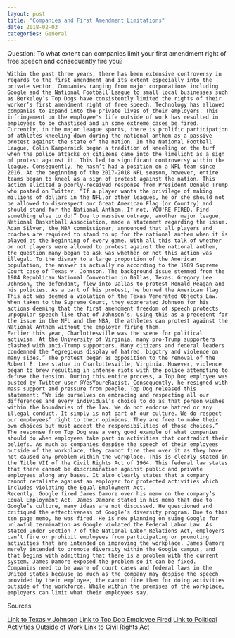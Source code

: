 ```yaml
---
layout: post
title: "Companies and First Amendment Limitations"
date: 2018-02-03
categories: General
---
```


Question: To what extent can companies limit your first amendment right of free speech and consequently fire you?

	Within the past three years, there has been extensive controversy in regards to the first amendment and its extent especially into the private sector. Companies ranging from major corporations including Google and the National Football League to small local businesses such as Berkeley’s Top Dogs have consistently limited the rights of their worker’s first amendment right of free speech. Technology has allowed companies to expand into the private lives of their employers. This infringement on the employee's life outside of work has resulted in employees to be chastised and in some extreme cases be fired.
	Currently, in the major league sports, there is prolific participation of athletes kneeling down during the national anthem as a passive protest against the state of the nation. In the National Football League, Colin Kaepernick began a tradition of kneeling on the turf when the police attacks on citizens came into the limelight as a sign of protest against it. This led to significant controversy within the league. Consequently, he hasn’t had a position on a NFL team since 2016. At the beginning of the 2017-2018 NFL season, however, entire teams began to kneel as a sign of protest against the nation. This action elicited a poorly-received response from President Donald Trump who posted on Twitter, “If a player wants the privilege of making millions of dollars in the NFL,or other leagues, he or she should not be allowed to disrespect our Great American Flag (or Country) and should stand for the National Anthem. If not, YOU'RE FIRED. Find something else to do!” Due to massive outrage, another major league, National Basketball Association, made a statement regarding the issue. Adam Silver, the NBA commissioner, announced that all players and coaches are required to stand to up for the national anthem when it is played at the beginning of every game. With all this talk of whether or not players were allowed to protest against the national anthem, the question many began to ask was whether or not this action was illegal. To the dismay to a large proportion of the American population, the answer is actually no according to the 1989 Supreme Court case of Texas v. Johnson. The background issue stemmed from the 1984 Republican National Convention in Dallas, Texas. Gregory Lee Johnson, the defendant, flew into Dallas to protest Ronald Reagan and his policies. As a part of his protest, he burned the American flag. This act was deemed a violation of the Texas Venerated Objects Law. When taken to the Supreme Court, they exonerated Johnson for his actions deeming that the first amendment freedom of speech protects unpopular speech like that of Johnson’s. Using this as a precedent for the issue in the NFL and the NBA, the athletes can protest against the National Anthem without the employer firing them.
	Earlier this year, Charlottesville was the scene for political activism. At the University of Virginia, many pro-Trump supporters clashed with anti-Trump supporters. Many citizens and federal leaders condemned the “egregious display of hatred, bigotry and violence on many sides.” The protest began as opposition to the removal of the Robert E. Lee statue in Charlottesville, Virginia. However, violence began to brew resulting in intense riots with the police attempting to defuse the tension. During this entire process, a Top Dog employee was ousted by Twitter user @YesYoureRacist. Consequently, he resigned with mass support and pressure from people. Top Dog released this statement: “We ide ourselves on embracing and respecting all our differences and every individual’s choice to do as that person wishes within the boundaries of the law. We do not endorse hatred or any illegal conduct. It simply is not part of our culture. We do respect our employees’ right to their opinions. They are free to make their own choices but must accept the responsibilities of those choices.” The response from Top Dog was a very good example of what companies should do when employees take part in activities that contradict their beliefs. As much as companies despise the speech of their employees outside of the workplace, they cannot fire them over it as they have not caused any problem within the workplace. This is clearly stated in the Title VII of the Civil Rights Act of 1964. This federal law states that there cannot be discrimination against public and private employees along any bases. It also clearly states that a company cannot retaliate against an employer for protected activities which includes violating the Equal Employment Act. 
	Recently, Google fired James Damore over his memo on the company’s Equal Employment Act. James Damore stated in his memo that due to Google’s culture, many ideas are not discussed. He questioned and critiqued the effectiveness of Google’s diversity program. Due to this ten page memo, he was fired. He is now planning on suing Google for unlawful termination as Google violated the Federal Labor Law. As stated under Section 7 of the National Labor Relations Act, employers can’t fire or prohibit employees from participating or promoting activities that are intended on improving the workplace. James Damore merely intended to promote diversity within the Google campus, and that begins with admitting that there is a problem with the current system. James Damore exposed the problem so it can be fixed. 
	Companies need to be aware of court cases and federal laws in the United States because as much as the company may despise the speech provided by their employee, the cannot fire them for doing activities outside of the workforce. While within the premises of the workplace, employers can limit what their employees say.


Sources

[Link to Texas v Johnson](http://www.uscourts.gov/educational-resources/educational-activities/facts-and-case-summary-texas-v-johnson)
[Link to Top Dop Employee Fired](https://sf.eater.com/2017/8/14/16144078/top-dog-cole-white-charlottesville-berkeley)
[Link to Political Activities Outside of Work](http://www.spigglelaw.com/employment-blog/can-fired-political-activities-outside-work/)
[Link to Civil Rights Act](https://www.archives.gov/education/lessons/civil-rights-act)


